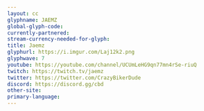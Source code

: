 ```yaml
---
layout: cc
glyphname: JAEMZ
global-glyph-code: 
currently-partnered: 
stream-currency-needed-for-glyph: 
title: Jaemz
glyphurl: https://i.imgur.com/Laj12k2.png
glyphwave: 7
youtube: https://youtube.com/channel/UCUmLeHG9qn77mn4rSe-riuQ
twitch: https://twitch.tv/jaemz
twitter: https://twitter.com/CrazyBikerDude
discord: https://discord.gg/cbd
other-site: 
primary-language: 
---
```


